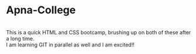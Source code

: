 # Apna-College
<br>
This is a quick HTML and CSS bootcamp, brushing up on both of these after a long time.
<br>
I am learning GIT in parallel as well and I am excited!!
